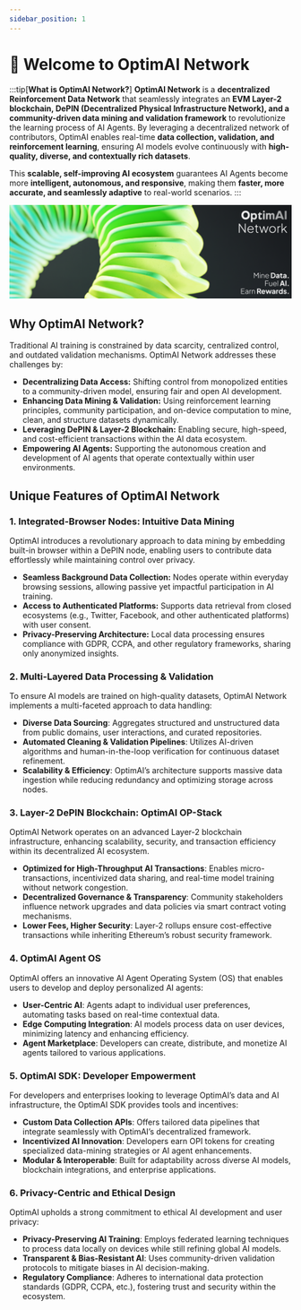 ```yaml
---
sidebar_position: 1
---
```


# 👋 Welcome to OptimAI Network

:::tip[**What is OptimAI Network?**]
**OptimAI Network** is a **decentralized Reinforcement Data Network** that seamlessly integrates an **EVM Layer-2 blockchain, DePIN (Decentralized Physical Infrastructure Network), and a community-driven data mining and validation framework** to revolutionize the learning process of AI Agents. By leveraging a decentralized network of contributors, OptimAI enables real-time **data collection, validation, and reinforcement learning**, ensuring AI models evolve continuously with **high-quality, diverse, and contextually rich datasets**.

This **scalable, self-improving AI ecosystem** guarantees AI Agents become more **intelligent, autonomous, and responsive**, making them **faster, more accurate, and seamlessly adaptive** to real-world scenarios.
:::

![OptimAI Introduction](./assets/images/optimai-intro.png)

## Why OptimAI Network?
Traditional AI training is constrained by data scarcity, centralized control, and outdated validation mechanisms. OptimAI Network addresses these challenges by:

- **Decentralizing Data Access:** Shifting control from monopolized entities to a community-driven model, ensuring fair and open AI development.
- **Enhancing Data Mining & Validation:** Using reinforcement learning principles, community participation, and on-device computation to mine, clean, and structure datasets dynamically.
- **Leveraging DePIN & Layer-2 Blockchain:** Enabling secure, high-speed, and cost-efficient transactions within the AI data ecosystem.
- **Empowering AI Agents:** Supporting the autonomous creation and development of AI agents that operate contextually within user environments.

## Unique Features of OptimAI Network
### 1. Integrated-Browser Nodes: Intuitive Data Mining
OptimAI introduces a revolutionary approach to data mining by embedding built-in browser within a DePIN node, enabling users to contribute data effortlessly while maintaining control over privacy.

- **Seamless Background Data Collection:** Nodes operate within everyday browsing sessions, allowing passive yet impactful participation in AI training.
- **Access to Authenticated Platforms:** Supports data retrieval from closed ecosystems (e.g., Twitter, Facebook, and other authenticated platforms) with user consent.
- **Privacy-Preserving Architecture:** Local data processing ensures compliance with GDPR, CCPA, and other regulatory frameworks, sharing only anonymized insights.

### 2. Multi-Layered Data Processing & Validation
To ensure AI models are trained on high-quality datasets, OptimAI Network implements a multi-faceted approach to data handling:

- **Diverse Data Sourcing**: Aggregates structured and unstructured data from public domains, user interactions, and curated repositories.
- **Automated Cleaning & Validation Pipelines**: Utilizes AI-driven algorithms and human-in-the-loop verification for continuous dataset refinement.
- **Scalability & Efficiency**: OptimAI’s architecture supports massive data ingestion while reducing redundancy and optimizing storage across nodes.

### 3. Layer-2 DePIN Blockchain: OptimAI OP-Stack
OptimAI Network operates on an advanced Layer-2 blockchain infrastructure, enhancing scalability, security, and transaction efficiency within its decentralized AI ecosystem.

- **Optimized for High-Throughput AI Transactions**: Enables micro-transactions, incentivized data sharing, and real-time model training without network congestion.
- **Decentralized Governance & Transparency**: Community stakeholders influence network upgrades and data policies via smart contract voting mechanisms.
- **Lower Fees, Higher Security**: Layer-2 rollups ensure cost-effective transactions while inheriting Ethereum’s robust security framework.

### 4. OptimAI Agent OS
OptimAI offers an innovative AI Agent Operating System (OS) that enables users to develop and deploy personalized AI agents:

- **User-Centric AI**: Agents adapt to individual user preferences, automating tasks based on real-time contextual data.
- **Edge Computing Integration**: AI models process data on user devices, minimizing latency and enhancing efficiency.
- **Agent Marketplace**: Developers can create, distribute, and monetize AI agents tailored to various applications.

### 5. OptimAI SDK: Developer Empowerment
For developers and enterprises looking to leverage OptimAI’s data and AI infrastructure, the OptimAI SDK provides tools and incentives:

- **Custom Data Collection APIs**: Offers tailored data pipelines that integrate seamlessly with OptimAI’s decentralized framework.
- **Incentivized AI Innovation**: Developers earn OPI tokens for creating specialized data-mining strategies or AI agent enhancements.
- **Modular & Interoperable**: Built for adaptability across diverse AI models, blockchain integrations, and enterprise applications.

### 6. Privacy-Centric and Ethical Design
OptimAI upholds a strong commitment to ethical AI development and user privacy:

- **Privacy-Preserving AI Training**: Employs federated learning techniques to process data locally on devices while still refining global AI models.
- **Transparent & Bias-Resistant AI**: Uses community-driven validation protocols to mitigate biases in AI decision-making.
- **Regulatory Compliance**: Adheres to international data protection standards (GDPR, CCPA, etc.), fostering trust and security within the ecosystem.